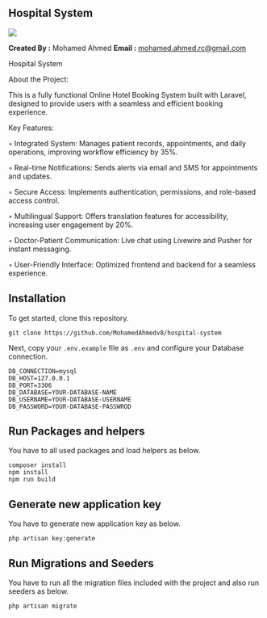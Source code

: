 ## Hospital System

<img src="https://media.licdn.com/dms/image/v2/D4D2DAQHyXn1t3hJAoQ/profile-treasury-image-shrink_800_800/profile-treasury-image-shrink_800_800/0/1728976741907?e=1741741200&v=beta&t=tOlDngj1vnwUdMEuzw0ENkUVwO0UAUg42sPy732zwoM">

**Created By :**  Mohamed Ahmed
**Email :** mohamed.ahmed.rc@gmail.com

Hospital System


About the Project:


This is a fully functional Online Hotel Booking System built with Laravel, designed to provide users with a seamless and efficient booking experience.

Key Features:

◦ Integrated System: Manages patient records, appointments, and daily operations, improving workflow efficiency by 35%.

◦ Real-time Notifications: Sends alerts via email and SMS for appointments and updates.

◦ Secure Access: Implements authentication, permissions, and role-based access control.

◦ Multilingual Support: Offers translation features for accessibility, increasing user engagement by 20%.

◦ Doctor-Patient Communication: Live chat using Livewire and Pusher for instant messaging.

◦ User-Friendly Interface: Optimized frontend and backend for a seamless experience.



## Installation

To get started, clone this repository.

```
git clone https://github.com/MohamedAhmedv8/hospital-system
```

Next, copy your `.env.example` file as `.env` and configure your Database connection.

```
DB_CONNECTION=mysql
DB_HOST=127.0.0.1
DB_PORT=3306
DB_DATABASE=YOUR-DATABASE-NAME
DB_USERNAME=YOUR-DATABASE-USERNAME
DB_PASSWORD=YOUR-DATABASE-PASSWROD
```

## Run Packages and helpers

You have to all used packages and load helpers as below.

```
composer install
npm install
npm run build
```

## Generate new application key

You have to generate new application key as below.

```
php artisan key:generate
```

## Run Migrations and Seeders

You have to run all the migration files included with the project and also run seeders as below.

```
php artisan migrate
```
